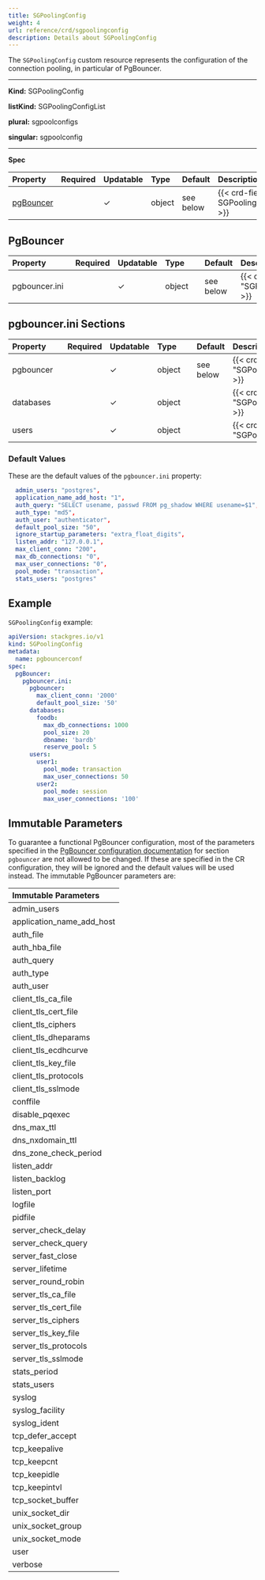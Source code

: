 ```yaml
---
title: SGPoolingConfig
weight: 4
url: reference/crd/sgpoolingconfig
description: Details about SGPoolingConfig
---
```


The `SGPoolingConfig` custom resource represents the configuration of the connection pooling, in particular of PgBouncer.

___

**Kind:** SGPoolingConfig

**listKind:** SGPoolingConfigList

**plural:** sgpoolconfigs

**singular:** sgpoolconfig
___

**Spec**

| Property                | Required | Updatable | Type    | Default   | Description |
|:------------------------|----------|-----------|:--------|:----------|:------------|
| [pgBouncer](#pgbouncer) |          | ✓         | object  | see below | {{< crd-field-description SGPoolingConfig.spec.pgBouncer >}} |

## PgBouncer

| <div style="width:7rem">Property</div> | Required | Updatable | <div style="width:4rem">Type</div> | Default   | Description |
|:---------------------------------------|----------|-----------|:-----------------------------------|:----------|:------------|
| pgbouncer.ini                          |          | ✓         | object                             | see below | {{< crd-field-description "SGPoolingConfig.spec.pgBouncer.pgbouncer\.ini" >}} |

## pgbouncer.ini Sections

| <div style="width:6rem">Property</div> | Required | Updatable | <div style="width:4rem">Type</div> | Default   | Description |
|:---------------------------------------|----------|-----------|:-----------------------------------|:----------|:------------|
| pgbouncer                              |          | ✓         | object                             | see below | {{< crd-field-description "SGPoolingConfig.spec.pgBouncer.pgbouncer\.ini.pgbouncer" >}} |
| databases                              |          | ✓         | object                             |           | {{< crd-field-description "SGPoolingConfig.spec.pgBouncer.pgbouncer\.ini.databases" >}} |
| users                                  |          | ✓         | object                             |           | {{< crd-field-description "SGPoolingConfig.spec.pgBouncer.pgbouncer\.ini.users" >}} |

### Default Values

These are the default values of the `pgbouncer.ini` property:

```yaml
  admin_users: "postgres",
  application_name_add_host: "1",
  auth_query: "SELECT usename, passwd FROM pg_shadow WHERE usename=$1",
  auth_type: "md5",
  auth_user: "authenticator",
  default_pool_size: "50",
  ignore_startup_parameters: "extra_float_digits",
  listen_addr: "127.0.0.1",
  max_client_conn: "200",
  max_db_connections: "0",
  max_user_connections: "0",
  pool_mode: "transaction",
  stats_users: "postgres"
```

## Example

`SGPoolingConfig` example:

```yaml
apiVersion: stackgres.io/v1
kind: SGPoolingConfig
metadata:
  name: pgbouncerconf
spec:
  pgBouncer:
    pgbouncer.ini:
      pgbouncer:
        max_client_conn: '2000'
        default_pool_size: '50'
      databases:
        foodb:
          max_db_connections: 1000
          pool_size: 20
          dbname: 'bardb'
          reserve_pool: 5
      users:
        user1:
          pool_mode: transaction
          max_user_connections: 50
        user2:
          pool_mode: session
          max_user_connections: '100'
```

## Immutable Parameters

To guarantee a functional PgBouncer configuration, most of the parameters specified in the [PgBouncer configuration documentation](https://www.pgbouncer.org/config.html#generic-settings) for section `pgbouncer` are not allowed to be changed.
If these are specified in the CR configuration, they will be ignored and the default values will be used instead.
The immutable PgBouncer parameters are:

| Immutable Parameters       |
|:---------------------------|
| admin_users                |
| application_name_add_host  |
| auth_file                  |
| auth_hba_file              |
| auth_query                 |
| auth_type                  |
| auth_user                  |
| client_tls_ca_file         |
| client_tls_cert_file       |
| client_tls_ciphers         |
| client_tls_dheparams       |
| client_tls_ecdhcurve       |
| client_tls_key_file        |
| client_tls_protocols       |
| client_tls_sslmode         |
| conffile                   |
| disable_pqexec             |
| dns_max_ttl                |
| dns_nxdomain_ttl           |
| dns_zone_check_period      |
| listen_addr                |
| listen_backlog             |
| listen_port                |
| logfile                    |
| pidfile                    |
| server_check_delay         |
| server_check_query         |
| server_fast_close          |
| server_lifetime            |
| server_round_robin         |
| server_tls_ca_file         |
| server_tls_cert_file       |
| server_tls_ciphers         |
| server_tls_key_file        |
| server_tls_protocols       |
| server_tls_sslmode         |
| stats_period               |
| stats_users                |
| syslog                     |
| syslog_facility            |
| syslog_ident               |
| tcp_defer_accept           |
| tcp_keepalive              |
| tcp_keepcnt                |
| tcp_keepidle               |
| tcp_keepintvl              |
| tcp_socket_buffer          |
| unix_socket_dir            |
| unix_socket_group          |
| unix_socket_mode           |
| user                       |
| verbose                    |
